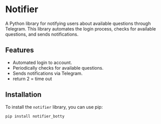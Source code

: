#  Notifier

A Python library for notifying users about available questions through Telegram. This library automates the login process, checks for available questions, and sends notifications.

## Features

- Automated login to  account.
- Periodically checks for available questions.
- Sends notifications via Telegram.
- return 2 = time out

## Installation

To install the `notifier` library, you can use pip:

```bash
pip install notifier_botty
